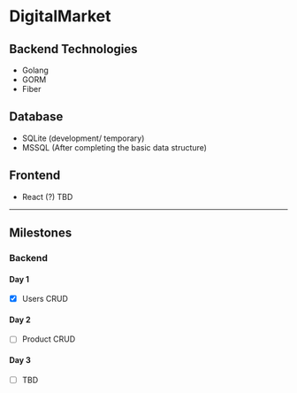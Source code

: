 # DigitalMarket

## Backend Technologies

- Golang
- GORM
- Fiber

## Database

- SQLite (development/ temporary)
- MSSQL (After completing the basic data structure)

## Frontend

- React (?) TBD

---

## Milestones

### Backend

#### Day 1
  - [x] Users CRUD

#### Day 2
  - [ ] Product CRUD

#### Day 3
  - [ ] TBD